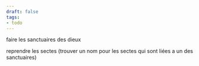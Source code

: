 ```yaml
---
draft: false
tags:
- todo
---
```


faire les sanctuaires des dieux

reprendre les sectes (trouver un nom pour les sectes qui sont liées a un des sanctuaires)
